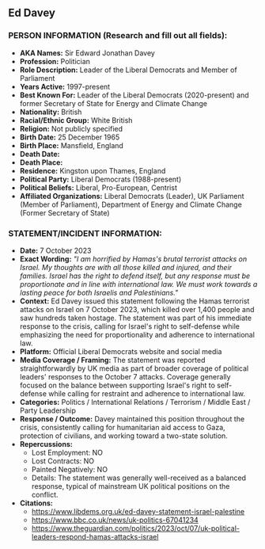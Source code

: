 ## Ed Davey

### PERSON INFORMATION (Research and fill out all fields):
- **AKA Names:** Sir Edward Jonathan Davey
- **Profession:** Politician
- **Role Description:** Leader of the Liberal Democrats and Member of Parliament
- **Years Active:** 1997-present
- **Best Known For:** Leader of the Liberal Democrats (2020-present) and former Secretary of State for Energy and Climate Change
- **Nationality:** British
- **Racial/Ethnic Group:** White British
- **Religion:** Not publicly specified
- **Birth Date:** 25 December 1965
- **Birth Place:** Mansfield, England
- **Death Date:** 
- **Death Place:** 
- **Residence:** Kingston upon Thames, England
- **Political Party:** Liberal Democrats (1988-present)
- **Political Beliefs:** Liberal, Pro-European, Centrist
- **Affiliated Organizations:** Liberal Democrats (Leader), UK Parliament (Member of Parliament), Department of Energy and Climate Change (Former Secretary of State)

### STATEMENT/INCIDENT INFORMATION:
- **Date:** 7 October 2023
- **Exact Wording:** *"I am horrified by Hamas's brutal terrorist attacks on Israel. My thoughts are with all those killed and injured, and their families. Israel has the right to defend itself, but any response must be proportionate and in line with international law. We must work towards a lasting peace for both Israelis and Palestinians."*
- **Context:** Ed Davey issued this statement following the Hamas terrorist attacks on Israel on 7 October 2023, which killed over 1,400 people and saw hundreds taken hostage. The statement was part of his immediate response to the crisis, calling for Israel's right to self-defense while emphasizing the need for proportionality and adherence to international law.
- **Platform:** Official Liberal Democrats website and social media
- **Media Coverage / Framing:** The statement was reported straightforwardly by UK media as part of broader coverage of political leaders' responses to the October 7 attacks. Coverage generally focused on the balance between supporting Israel's right to self-defense while calling for restraint and adherence to international law.
- **Categories:** Politics / International Relations / Terrorism / Middle East / Party Leadership
- **Response / Outcome:** Davey maintained this position throughout the crisis, consistently calling for humanitarian aid access to Gaza, protection of civilians, and working toward a two-state solution.
- **Repercussions:**
  - Lost Employment: NO
  - Lost Contracts: NO
  - Painted Negatively: NO
  - Details: The statement was generally well-received as a balanced response, typical of mainstream UK political positions on the conflict.
- **Citations:** 
  - https://www.libdems.org.uk/ed-davey-statement-israel-palestine
  - https://www.bbc.co.uk/news/uk-politics-67041234
  - https://www.theguardian.com/politics/2023/oct/07/uk-political-leaders-respond-hamas-attacks-israel
